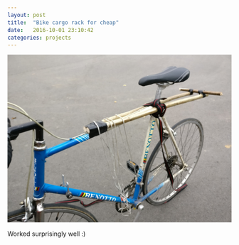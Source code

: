```yaml
---
layout: post
title:  "Bike cargo rack for cheap"
date:   2016-10-01 23:10:42
categories: projects
---
```


![wooden bike cargo rack](/images/wooden_bike_cargo_rack.jpg)


Worked surprisingly well :)
